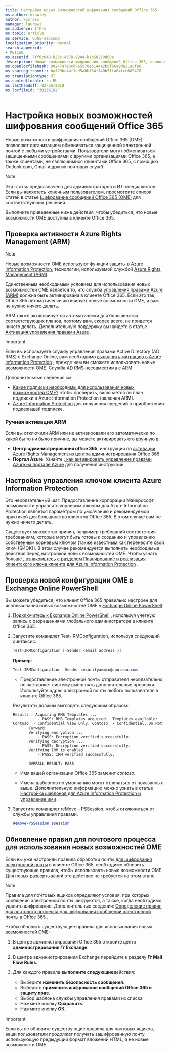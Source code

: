 ```yaml
---
title: Настройка новых возможностей шифрования сообщений Office 365
ms.author: krowley
author: kccross
manager: laurawi
ms.audience: ITPro
ms.topic: article
ms.service: O365-seccomp
localization_priority: Normal
search.appverid:
- MET150
ms.assetid: 7ff0c040-b25c-4378-9904-b1b50210d00e
description: Новые возможности шифрования сообщений Office 365, основанные на Azure Information Protection, ваша организация может использовать защищенную электронную связь с пользователями внутри и за пределами Организации. Новые возможности OME работают с другими организациями Office 365, Outlook.com, Gmail и другими почтовыми службами.
ms.openlocfilehash: 90247a7e3cd7e5978eb144a2b6f66a9de21a8f96
ms.sourcegitcommit: baf23be44f1ed5abbf84f140b5ffa64fce605478
ms.translationtype: MT
ms.contentlocale: ru-RU
ms.lasthandoff: 02/26/2019
ms.locfileid: "30296192"
---
```

# <a name="set-up-new-office-365-message-encryption-capabilities"></a>Настройка новых возможностей шифрования сообщений Office 365

Новые возможности шифрования сообщений Office 365 (OME) позволяют организациям обмениваться защищенной электронной почтой с любыми устройствами. Пользователи могут обмениваться защищенными сообщениями с другими организациями Office 365, а также клиентами, не являющимися клиентами Office 365, с помощью Outlook.com, Gmail и других почтовых служб.


>[!NOTE]
>Эта статья предназначена для администраторов и ИТ-специалистов. Если вы являетесь конечным пользователем, просмотрите список статей в статье [Шифрование сообщений Office 365 (OME)](ome.md) для соответствующих решений.

Выполните приведенные ниже действия, чтобы убедиться, что новые возможности OME доступны в клиенте Office 365. 

## <a name="verify-azure-rights-management-arm-is-active"></a>Проверка активности Azure Rights Management (ARM)

>[!NOTE]
>Новые возможности OME используют функции защиты в [Azure Information Protection](https://docs.microsoft.com/en-us/azure/information-protection/what-is-information-protection), технологии, используемой службой [Azure Rights Management (ARM)](https://docs.microsoft.com/en-us/azure/information-protection/what-is-azure-rms).

Единственным необходимым условием для использования новых возможностей OME является то, что служба [управления правами Azure (ARM)](https://docs.microsoft.com/en-us/azure/information-protection/what-is-azure-rms) должна быть активирована в клиенте Office 365. Если это так, Office 365 автоматически активирует новые возможности OME, и вам не нужно ничего делать. 

ARM также активизируется автоматически для большинства соответствующих планов, поэтому вам, скорее всего, не придется ничего делать. Дополнительную поддержку вы найдете в статье [Активация управления правами Azure](https://docs.microsoft.com/en-gb/azure/information-protection/activate-service) .

>[!IMPORTANT]
>Если вы используете службу управления правами Active Directory (AD RMS) с Exchange Online, вам необходимо [выполнить миграцию в Azure Information Protection](https://docs.microsoft.com/en-us/azure/information-protection/migrate-from-ad-rms-to-azure-rms) , прежде чем вы сможете использовать новые возможности OME. Служба AD RMS несовместима с ARM.  

Дополнительные сведения см.

- [Какие подписки необходимы для использования новых возможностей OME?](ome-faq.md#what-subscriptions-do-i-need-to-use-the-new-ome-capabilities) чтобы проверить, включается ли план подписки в Azure Information Protection (включая ARM).   
-  [Azure Information Protection](https://azure.microsoft.com/en-us/services/information-protection/) для получения сведений о приобретении подлежащей подписке.  

### <a name="manually-activating-arm"></a>Ручная активация ARM

Если вы отключили ARM или не активировали его автоматически по какой бы то ни было причине, вы можете активировать его вручную в:

- **Центр администрирования office 365**: инструкции по [активации Azure Rights Management из центра администрирования Office 365](https://docs.microsoft.com/en-us/azure/information-protection/activate-office365)
- **Портал Azure**: Узнайте [, как активировать управление правами Azure на портале Azure](https://docs.microsoft.com/en-gb/azure/information-protection/activate-azure) для получения инструкций. 


## <a name="configure-management-of-your-azure-information-protection-tenant-key"></a>Настройка управления ключом клиента Azure Information Protection

Это необязательный шаг. Предоставление корпорации Майкрософт возможности управлять корневым ключом для Azure Information Protection является параметром по умолчанию и рекомендуемой практикой для большинства клиентов Office 365. В этом случае вам не нужно ничего делать. 

Существует множество причин, например требований соответствия требованиям, которые могут быть готовы к созданию и управлению собственным корневым ключом (также известным как перенесите свой ключ (БЙОК)). В этом случае рекомендуется выполнить необходимые действия перед настройкой новых возможностей OME. Чтобы узнать больше [, ознакомьтесь с разделом Планирование и реализация клиентского ключа клиента для Azure Information Protection](https://docs.microsoft.com/information-protection/plan-design/plan-implement-tenant-key) . 


## <a name="verify-new-ome-configuration-in-exchange-online-powershell"></a>Проверка новой конфигурации OME в Exchange Online PowerShell

Вы можете убедиться, что клиент Office 365 правильно настроен для использования новых возможностей OME в [Exchange Online PowerShell](https://docs.microsoft.com/en-us/powershell/exchange/exchange-online/exchange-online-powershell?view=exchange-ps).
  
1. [Подключитесь к Exchange Online PowerShell](https://docs.microsoft.com/en-us/powershell/exchange/exchange-online/connect-to-exchange-online-powershell/connect-to-exchange-online-powershell) , используя учетную запись с разрешениями глобального администратора в клиенте Office 365.

2. Запустите командлет Test-IRMConfiguration, используя следующий синтаксис:

     ```powershell
     Test-IRMConfiguration [-Sender <email address >]
     ```  

   **Пример**: 
   
     ```powershell
     Test-IRMConfiguration -Sender securityadmin@contoso.com
     ```
     
     - Предоставление электронной почты отправителя необязательно, но заставляет систему выполнять дополнительные проверки. Используйте адрес электронной почты любого пользователя в клиенте Office 365. 
     
    Результаты должны выглядеть следующим образом:

     ```text
    Results : Acquiring RMS Templates ...
                - PASS: RMS Templates acquired.  Templates available: Contoso  - Confidential View Only, Contoso  - Confidential, Do Not 
            Forward.
            Verifying encryption ...
                - PASS: Encryption verified successfully.
            Verifying decryption ...
                - PASS: Decryption verified successfully.
            Verifying IRM is enabled ...
                - PASS: IRM verified successfully.

            OVERALL RESULT: PASS
    ```

   - Имя вашей организации Office 365 заменит *contoso*.

   - Имена шаблонов по умолчанию могут отличаться от показанных выше. Дополнительную информацию можно узнать в статье [Настройка шаблонов для Azure Information Protection и управление ими](https://docs.microsoft.com/en-us/azure/information-protection/configure-policy-templates) .

3. Запустите командлет reMove – PSSession, чтобы отключиться от службы управления правами.
    
     ```powershell
     Remove-PSSession $session
     ```

## <a name="update-mail-flow-rules-to-use-new-ome-capabilities"></a>Обновление правил для почтового процесса для использования новых возможностей OME

Если вы уже настроили правила обработки почты [для шифрования электронной почты](define-mail-flow-rules-to-encrypt-email.md) в клиенте Office 365, необходимо обновить существующие правила, чтобы использовать новые возможности OME. Для новых развертываний это действие не требуется на этом этапе.   

>[!Note]
>Правила для поЧтовых ящиков определяют условия, при которых сообщения электронной почты шифруются, а также, когда необходимо удалить шифрование. Дополнительные сведения: [Определение правил для почтового процесса для шифрования сообщений электронной почты в Office 365](define-mail-flow-rules-to-encrypt-email.md) .

Чтобы обновить существующие правила для использования новых возможностей OME:

1. В центре администрирования Office 365 откройте центр **администрирования _Гт_ Exchange**.

2. В центре администрирования Exchange перейдите к разделу **_Гт_ Mail Flow Rules**. 
3. Для каждого правила **выполните следующие**действия:
    - Выберите **изменить безопасность сообщения**.
    - Выберите **применить шифрование сообщений Office 365 и защиту прав**.
    - Выбор шаблона службы управления правами из списка
    - Нажмите кнопку **Сохранить**.
    - Нажмите кнопку **ОК**.
  
>[!IMPORTANT]
>Если вы не обновите существующие правила для почтовых ящиков, ваши пользователи продолжат получать зашифрованную почту, использующую предыдущий формат вложений HTML, а не новые возможности OME.

